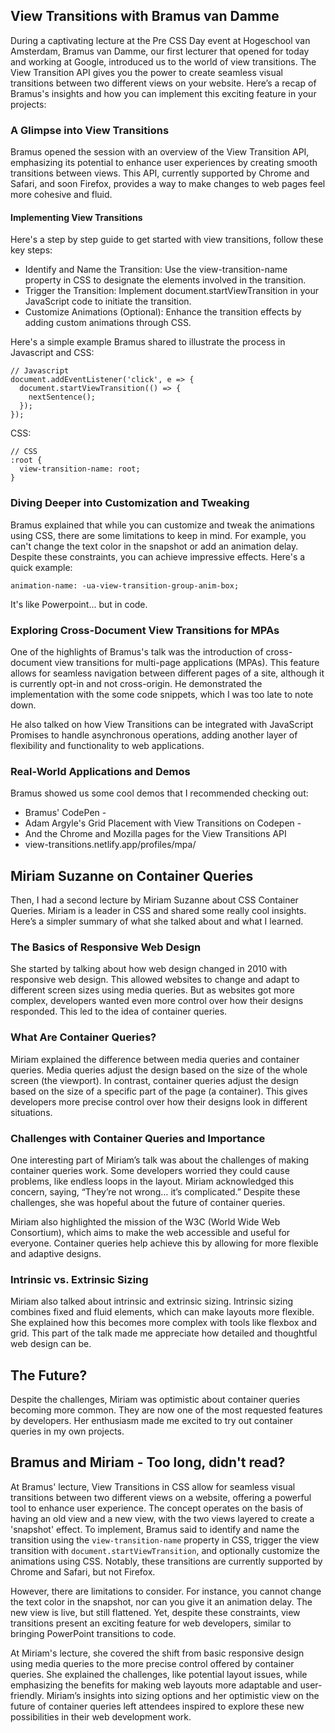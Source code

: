 
## View Transitions with Bramus van Damme
During a captivating lecture at the Pre CSS Day event at Hogeschool van Amsterdam, Bramus van Damme, our first lecturer that opened for today and working at Google, introduced us to the world of view transitions. The View Transition API gives you the power to create seamless visual transitions between two different views on your website. Here’s a recap of Bramus's insights and how you can implement this exciting feature in your projects:

### A Glimpse into View Transitions
Bramus opened the session with an overview of the View Transition API, emphasizing its potential to enhance user experiences by creating smooth transitions between views. This API, currently supported by Chrome and Safari, and soon Firefox, provides a way to make changes to web pages feel more cohesive and fluid.

#### Implementing View Transitions
Here's a step by step guide to get started with view transitions, follow these key steps:

- Identify and Name the Transition: Use the view-transition-name property in CSS to designate the elements involved in the transition.
- Trigger the Transition: Implement document.startViewTransition in your JavaScript code to initiate the transition.
- Customize Animations (Optional): Enhance the transition effects by adding custom animations through CSS.

Here's a simple example Bramus shared to illustrate the process in Javascript and CSS:

```
// Javascript
document.addEventListener('click', e => {
  document.startViewTransition(() => {
    nextSentence();
  });
});
```

CSS:
```
// CSS
:root {
  view-transition-name: root;
}
```

### Diving Deeper into Customization and Tweaking
Bramus explained that while you can customize and tweak the animations using CSS, there are some limitations to keep in mind. For example, you can't change the text color in the snapshot or add an animation delay. Despite these constraints, you can achieve impressive effects. Here's a quick example:

```
animation-name: -ua-view-transition-group-anim-box;
```

It's like Powerpoint... but in code.

### Exploring Cross-Document View Transitions for MPAs
One of the highlights of Bramus's talk was the introduction of cross-document view transitions for multi-page applications (MPAs). This feature allows for seamless navigation between different pages of a site, although it is currently opt-in and not cross-origin. He demonstrated the implementation with the some code snippets, which I was too late to note down.

He also talked on how View Transitions can be integrated with JavaScript Promises to handle asynchronous operations, adding another layer of flexibility and functionality to web applications.

### Real-World Applications and Demos
Bramus showed us some cool demos that I recommended checking out:

- Bramus' CodePen - 
- Adam Argyle's Grid Placement with View Transitions on Codepen - 
- And the Chrome and Mozilla pages for the View Transitions API
- view-transitions.netlify.app/profiles/mpa/


## Miriam Suzanne on Container Queries

Then, I had a second lecture by Miriam Suzanne about CSS Container Queries. Miriam is a leader in CSS and shared some really cool insights. Here’s a simpler summary of what she talked about and what I learned.

### The Basics of Responsive Web Design
She started by talking about how web design changed in 2010 with responsive web design. This allowed websites to change and adapt to different screen sizes using media queries. But as websites got more complex, developers wanted even more control over how their designs responded. This led to the idea of container queries.

### What Are Container Queries?
Miriam explained the difference between media queries and container queries. Media queries adjust the design based on the size of the whole screen (the viewport). In contrast, container queries adjust the design based on the size of a specific part of the page (a container). This gives developers more precise control over how their designs look in different situations.

### Challenges with Container Queries and Importance
One interesting part of Miriam’s talk was about the challenges of making container queries work. Some developers worried they could cause problems, like endless loops in the layout. Miriam acknowledged this concern, saying, “They’re not wrong… it’s complicated.” Despite these challenges, she was hopeful about the future of container queries.

Miriam also highlighted the mission of the W3C (World Wide Web Consortium), which aims to make the web accessible and useful for everyone. Container queries help achieve this by allowing for more flexible and adaptive designs.

### Intrinsic vs. Extrinsic Sizing
Miriam also talked about intrinsic and extrinsic sizing. Intrinsic sizing combines fixed and fluid elements, which can make layouts more flexible. She explained how this becomes more complex with tools like flexbox and grid. This part of the talk made me appreciate how detailed and thoughtful web design can be.

## The Future?
Despite the challenges, Miriam was optimistic about container queries becoming more common. They are now one of the most requested features by developers. Her enthusiasm made me excited to try out container queries in my own projects.

## Bramus and Miriam - Too long, didn't read?
At Bramus' lecture, View Transitions in CSS allow for seamless visual transitions between two different views on a website, offering a powerful tool to enhance user experience. The concept operates on the basis of having an old view and a new view, with the two views layered to create a 'snapshot' effect. To implement, Bramus said to identify and name the transition using the `view-transition-name` property in CSS, trigger the view transition with `document.startViewTransition`, and optionally customize the animations using CSS. Notably, these transitions are currently supported by Chrome and Safari, but not Firefox.

However, there are limitations to consider. For instance, you cannot change the text color in the snapshot, nor can you give it an animation delay. The new view is live, but still flattened. Yet, despite these constraints, view transitions present an exciting feature for web developers, similar to bringing PowerPoint transitions to code.

At Miriam's lecture, she covered the shift from basic responsive design using media queries to the more precise control offered by container queries. She explained the challenges, like potential layout issues, while emphasizing the benefits for making web layouts more adaptable and user-friendly. Miriam’s insights into sizing options and her optimistic view on the future of container queries left attendees inspired to explore these new possibilities in their web development work.







